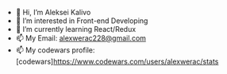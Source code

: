 - 👋 Hi, I’m Aleksei Kalivo
- 👀 I’m interested in Front-end Developing
- 🌱 I’m currently learning React/Redux
- 📫 My Email: alexwerac228@gmail.com
- 📫 My codewars profile: [codewars]https://www.codewars.com/users/alexwerac/stats
